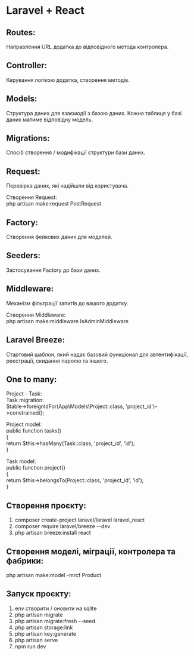 # Laravel + React

## Routes:

Направлення URL додатка до відповідного метода контролера.

## Controller:

Керування логікою додатка, створення методів.

## Models:

Структура даних для взаємодії з базою даних. Кожна таблиця у базі даних матиме відповідну модель.

## Migrations:

Спосіб створення / модифікації структури бази даних.

## Request:

Перевірка даних, які надійшли від користувача.

Створення Request:  
php artisan make:request PostRequest

## Factory:

Створення фейкових даних для моделей.

## Seeders:

Застосування Factory до бази даних.

## Middleware:

Механізм фільтрації запитів до вашого додатку.

Створення Middleware:  
php artisan make:middleware IsAdminMiddleware

## Laravel Breeze:

Стартовий шаблон, який надає базовий функціонал для автентифікації, реєстрації, скидання паролю та іншого.

## One to many:

Project - Task:  
Task migration:  
$table->foreignIdFor(App\Models\Project::class, 'project_id')->constrained();

Project model:  
public function tasks()  
{  
return $this->hasMany(Task::class, 'project_id', 'id');  
}

Task model:  
public function project()  
{  
return $this->belongsTo(Project::class, 'project_id', 'id');  
}

## Створення проєкту:

1. composer create-project laravel/laravel laravel_react
2. composer require laravel/breeze --dev
3. php artisan breeze:install react

## Створення моделі, міграції, контролера та фабрики:

php artisan make:model -mrcf Product

## Запуск проєкту:

1. env створити / оновити на sqlite
2. php artisan migrate
3. php artisan migrate:fresh --seed
4. php artisan storage:link
5. php artisan key:generate
6. php artisan serve
7. npm run dev
